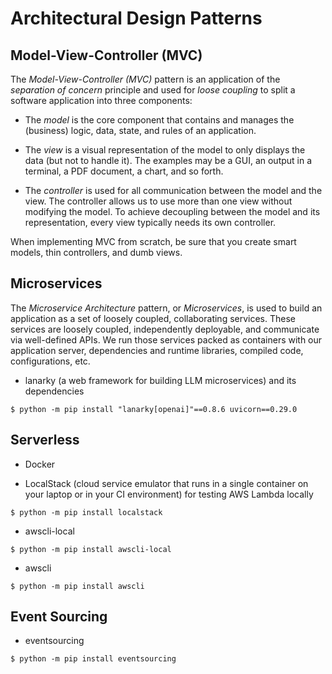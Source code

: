 # Architectural Design Patterns

## Model-View-Controller (MVC)

The *Model-View-Controller (MVC)* pattern is an application of the *separation of concern* principle and 
used for *loose coupling* to split a software application into three components:

- The *model* is the core component that contains and manages 
the (business) logic, data, state, and rules of an application.

- The *view* is a visual representation of the model to only displays the data (but not to handle it).
The examples may be a GUI, an output in a terminal, a PDF document, a chart, and so forth. 

- The *controller* is used for all communication between the model and the view. 
The controller allows us to use more than one view without modifying the model.
To achieve decoupling between the model and its representation, every view typically needs its own controller.

When implementing MVC from scratch, be sure that you create smart models, thin controllers, and dumb views.

## Microservices

The *Microservice Architecture* pattern, or *Microservices*, is used to build 
an application as a set of loosely coupled, collaborating services.
These services are loosely coupled, independently deployable, and communicate via well-defined APIs.
We run those services packed as containers with our application server, 
dependencies and runtime libraries, compiled code, configurations, etc.


- lanarky (a web framework for building LLM microservices) and its dependencies
```unix
$ python -m pip install "lanarky[openai]"==0.8.6 uvicorn==0.29.0
```

## Serverless

- Docker

- LocalStack (cloud service emulator that runs in a single container on your laptop or in your CI environment) for testing AWS Lambda locally
```unix
$ python -m pip install localstack
```

- awscli-local
```unix
$ python -m pip install awscli-local
```

- awscli
```unix
$ python -m pip install awscli
```

## Event Sourcing

- eventsourcing
```unix
$ python -m pip install eventsourcing
```